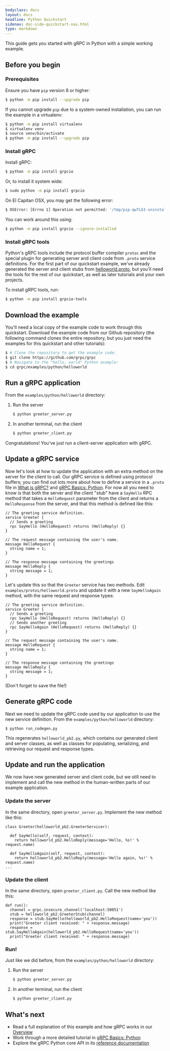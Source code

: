 ```yaml
---
bodyclass: docs
layout: docs
headline: Python Quickstart
sidenav: doc-side-quickstart-nav.html
type: markdown
---
```

<p class="lead">This guide gets you started with gRPC in Python with a simple
working example.</p>

<div id="toc"></div>

## Before you begin

### Prerequisites

Ensure you have `pip` version 8 or higher:

```sh
$ python -m pip install --upgrade pip
```

If you cannot upgrade `pip` due to a system-owned installation, you can
run the example in a virtualenv:

```sh
$ python -m pip install virtualenv
$ virtualenv venv
$ source venv/bin/activate
$ python -m pip install --upgrade pip
```

### Install gRPC

Install gRPC:

```sh
$ python -m pip install grpcio
```

Or, to install it system wide:

```sh
$ sudo python -m pip install grpcio
```

On El Capitan OSX, you may get the following error:

```sh
$ OSError: [Errno 1] Operation not permitted: '/tmp/pip-qwTLbI-uninstall/System/Library/Frameworks/Python.framework/Versions/2.7/Extras/lib/python/six-1.4.1-py2.7.egg-info'
```

You can work around this using:

```sh
$ python -m pip install grpcio --ignore-installed
```

### Install gRPC tools

Python's gRPC tools include the protocol buffer compiler `protoc` and the
special plugin for generating server and client code from `.proto` service
definitions. For the first part of our quickstart example, we've already
generated the server and client stubs from
[helloworld.proto](https://github.com/grpc/grpc/tree/{{site.data.config.grpc_release_branch}}/examples/protos/helloworld.proto),
but you'll need the tools for the rest of our quickstart, as well as later
tutorials and your own projects.

To install gRPC tools, run:

```sh
$ python -m pip install grpcio-tools
```

## Download the example

You'll need a local copy of the example code to work through this quickstart.
Download the example code from our Github repository (the following command
clones the entire repository, but you just need the examples for this quickstart
and other tutorials):

```sh
$ # Clone the repository to get the example code:
$ git clone https://github.com/grpc/grpc
$ # Navigate to the "hello, world" Python example:
$ cd grpc/examples/python/helloworld
```

## Run a gRPC application

From the `examples/python/helloworld` directory:

1. Run the server

   ```sh
   $ python greeter_server.py
   ```

2. In another terminal, run the client

   ```sh
   $ python greeter_client.py
   ```

Congratulations! You've just run a client-server application with gRPC.

## Update a gRPC service

Now let's look at how to update the application with an extra method on the
server for the client to call. Our gRPC service is defined using protocol
buffers; you can find out lots more about how to define a service in a `.proto`
file in [What is gRPC?]() and [gRPC Basics: Python][]. For now all you need
to know is that both the server and the client "stub" have a `SayHello` RPC
method that takes a `HelloRequest` parameter from the client and returns a
`HelloResponse` from the server, and that this method is defined like this:


```
// The greeting service definition.
service Greeter {
  // Sends a greeting
  rpc SayHello (HelloRequest) returns (HelloReply) {}
}

// The request message containing the user's name.
message HelloRequest {
  string name = 1;
}

// The response message containing the greetings
message HelloReply {
  string message = 1;
}
```

Let's update this so that the `Greeter` service has two methods. Edit
`examples/protos/helloworld.proto` and update it with a new `SayHelloAgain`
method, with the same request and response types:

```
// The greeting service definition.
service Greeter {
  // Sends a greeting
  rpc SayHello (HelloRequest) returns (HelloReply) {}
  // Sends another greeting
  rpc SayHelloAgain (HelloRequest) returns (HelloReply) {}
}

// The request message containing the user's name.
message HelloRequest {
  string name = 1;
}

// The response message containing the greetings
message HelloReply {
  string message = 1;
}
```

(Don't forget to save the file!)

## Generate gRPC code

Next we need to update the gRPC code used by our application to use the new
service definition. From the `examples/python/helloworld` directory:

```
$ python run_codegen.py
```

This regenerates `helloworld_pb2.py`, which contains our generated client and
server classes, as well as classes for populating, serializing, and retrieving
our request and response types.

## Update and run the application

We now have new generated server and client code, but we still need to implement
and call the new method in the human-written parts of our example application.

### Update the server

In the same directory, open `greeter_server.py`. Implement the new method like
this:

```
class Greeter(helloworld_pb2.GreeterServicer):

  def SayHello(self, request, context):
    return helloworld_pb2.HelloReply(message='Hello, %s!' % request.name)

  def SayHelloAgain(self, request, context):
    return helloworld_pb2.HelloReply(message='Hello again, %s!' % request.name)
...
```

### Update the client

In the same directory, open `greeter_client.py`. Call the new method like this:

```
def run():
  channel = grpc.insecure_channel('localhost:50051')
  stub = helloworld_pb2.GreeterStub(channel)
  response = stub.SayHello(helloworld_pb2.HelloRequest(name='you'))
  print("Greeter client received: " + response.message)
  response = stub.SayHelloAgain(helloworld_pb2.HelloRequest(name='you'))
  print("Greeter client received: " + response.message)
```

### Run!

Just like we did before, from the `examples/python/helloworld` directory:

1. Run the server

   ```sh
   $ python greeter_server.py
   ```

2. In another terminal, run the client

   ```sh
   $ python greeter_client.py
   ```

## What's next

- Read a full explanation of this example and how gRPC works in our
  [Overview](http://www.grpc.io/docs/)
- Work through a more detailed tutorial in [gRPC Basics: Python][]
- Explore the gRPC Python core API in its [reference
  documentation](http://www.grpc.io/grpc/python/)

[helloworld.proto]:../protos/helloworld.proto
[gRPC Basics: Python]:http://www.grpc.io/docs/tutorials/basic/python.html

